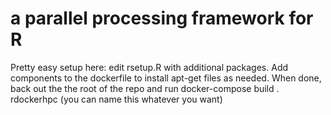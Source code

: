 # a parallel processing framework for R

Pretty easy setup here:  edit rsetup.R with additional packages. Add components to the dockerfile to install apt-get files as needed. When done, back out the the root of the repo and run docker-compose build . rdockerhpc
(you can name this whatever you want)